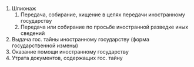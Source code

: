 1. Шпионаж
	1. Передача, собирание, хищение в целях передачи иностранному государству
	2. Передача или собирание по просьбе иностранной разведке иных сведений
2. Выдача гос. тайны иностранному государству (форма государственной измены)
3. Оказание помощи иностранному государству
4. Утрата документов, содержащих гос. тайну